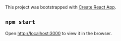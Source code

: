 This project was bootstrapped with [Create React App](https://github.com/facebook/create-react-app).

## `npm start`

Open [http://localhost:3000](http://localhost:3000) to view it in the browser.
